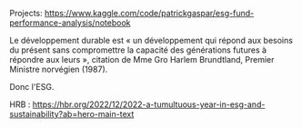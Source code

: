 
Projects: 
https://www.kaggle.com/code/patrickgaspar/esg-fund-performance-analysis/notebook



Le développement durable est « un développement qui répond aux besoins du présent sans compromettre la capacité des générations futures à répondre aux leurs », citation de Mme Gro Harlem Brundtland, Premier Ministre norvégien (1987).



Donc l'ESG.



HRB : https://hbr.org/2022/12/2022-a-tumultuous-year-in-esg-and-sustainability?ab=hero-main-text
